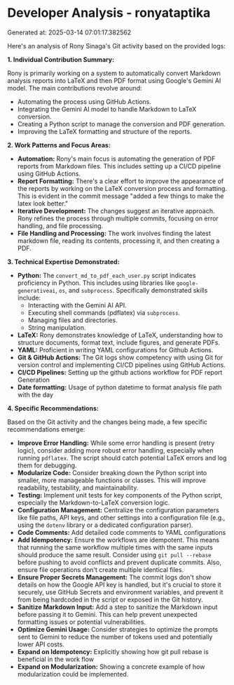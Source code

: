 # Developer Analysis - ronyataptika
Generated at: 2025-03-14 07:01:17.382562

Here's an analysis of Rony Sinaga's Git activity based on the provided logs:

**1. Individual Contribution Summary:**

Rony is primarily working on a system to automatically convert Markdown analysis reports into LaTeX and then PDF format using Google's Gemini AI model. The main contributions revolve around:

*   Automating the process using GitHub Actions.
*   Integrating the Gemini AI model to handle Markdown to LaTeX conversion.
*   Creating a Python script to manage the conversion and PDF generation.
*   Improving the LaTeX formatting and structure of the reports.

**2. Work Patterns and Focus Areas:**

*   **Automation:** Rony's main focus is automating the generation of PDF reports from Markdown files. This includes setting up a CI/CD pipeline using GitHub Actions.
*   **Report Formatting:** There's a clear effort to improve the appearance of the reports by working on the LaTeX conversion process and formatting. This is evident in the commit message "added a few things to make the latex look better."
*   **Iterative Development:** The changes suggest an iterative approach.  Rony refines the process through multiple commits, focusing on error handling, and file processing.
*   **File Handling and Processing:**  The work involves finding the latest markdown file, reading its contents, processing it, and then creating a PDF.

**3. Technical Expertise Demonstrated:**

*   **Python:** The `convert_md_to_pdf_each_user.py` script indicates proficiency in Python. This includes using libraries like `google-generativeai`, `os`, and `subprocess`. Specifically demonstrated skills include:
    * Interacting with the Gemini AI API.
    * Executing shell commands (pdflatex) via `subprocess`.
    * Managing files and directories.
    * String manipulation.
*   **LaTeX:** Rony demonstrates knowledge of LaTeX, understanding how to structure documents, format text, include figures, and generate PDFs.
*   **YAML:** Proficient in writing YAML configurations for Github Actions.
*   **Git & GitHub Actions:** The Git logs show competency with using Git for version control and implementing CI/CD pipelines using GitHub Actions.
*   **CI/CD Pipelines:** Setting up the github actions workflow for PDF report Generation
*   **Date formatting:** Usage of python datetime to format analysis file path with the day

**4. Specific Recommendations:**

Based on the Git activity and the changes being made, a few specific recommendations emerge:

*   **Improve Error Handling:**  While some error handling is present (retry logic), consider adding more robust error handling, especially when running `pdflatex`. The script should catch potential LaTeX errors and log them for debugging.
*   **Modularize Code:** Consider breaking down the Python script into smaller, more manageable functions or classes. This will improve readability, testability, and maintainability.
*   **Testing:** Implement unit tests for key components of the Python script, especially the Markdown-to-LaTeX conversion logic.
*   **Configuration Management:** Centralize the configuration parameters like file paths, API keys, and other settings into a configuration file (e.g., using the `dotenv` library or a dedicated configuration parser).
*   **Code Comments:** Add detailed code comments to YAML configurations
*   **Add Idempotency:** Ensure the workflows are idempotent. This means that running the same workflow multiple times with the same inputs should produce the same result. Consider using `git pull --rebase` before pushing to avoid conflicts and prevent duplicate commits. Also, ensure file operations don't create multiple identical files.
*   **Ensure Proper Secrets Management:**  The commit logs don't show details on how the Google API key is handled, but it's crucial to store it securely, use GitHub Secrets and environment variables, and prevent it from being hardcoded in the script or exposed in the Git history.
*   **Sanitize Markdown Input:** Add a step to sanitize the Markdown input before passing it to Gemini. This can help prevent unexpected formatting issues or potential vulnerabilities.
*   **Optimize Gemini Usage:** Consider strategies to optimize the prompts sent to Gemini to reduce the number of tokens used and potentially lower API costs.
*   **Expand on Idempotency:** Explicitly showing how git pull rebase is beneficial in the work flow
*   **Expand on Modularization:** Showing a concrete example of how modularization could be implemented.

